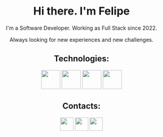 <div align="center">
  
  <h1>Hi there. I'm Felipe</h1>
  <p>
    I'm a Software Developer. Working as Full Stack since 2022.
  </p>
  <p>
    Always looking for new experiences and new challenges.
  </p>
  <h2>Technologies:</h2>
  <div style="display: inline-block">
    <a href="https://devdocs.io/javascript/"><img height="50em" src="https://cdn.jsdelivr.net/gh/devicons/devicon/icons/javascript/javascript-original.svg" /></a>
    <a href="https://angular.io/docs/"><img height="50em" src="https://cdn.jsdelivr.net/gh/devicons/devicon/icons/angularjs/angularjs-plain.svg" /></a>
    <a href="https://php.net"><img height="50em" src="https://cdn.jsdelivr.net/gh/devicons/devicon/icons/php/php-original.svg" /></a>
    <a href="https://laravel.com/docs/11.x"><img height="50em" src="https://cdn.jsdelivr.net/gh/devicons/devicon/icons/laravel/laravel-original.svg" /></a>
  </div>
  
  <br/>
  <h2>Contacts:</h2>
  <div>
    <a href="https://www.linkedin.com/in/felipe-sinnemann/"><img height="35em" src="https://img.shields.io/badge/LinkedIn-0077B5?style=for-the-badge&logo=linkedin&logoColor=black" /></a>
    <a href="https://twitter.com/felipeSinn_dev"><img height="35em" src="https://img.shields.io/badge/X/Twitter-0077B5?style=for-the-badge&logo=x&logoColor=black" /></a>
    <a href="https://www.instagram.com/felipesinndev/"><img height="35em" src="https://img.shields.io/badge/Instagram-0077B5?style=for-the-badge&logo=instagram&logoColor=black" /></a>
  </div>
  <br/>
</div>
